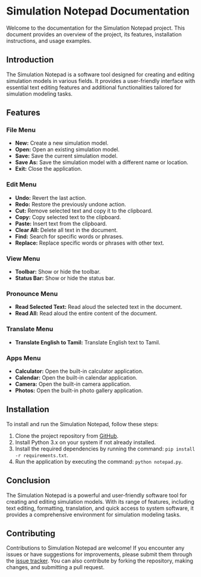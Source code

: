 # Simulation Notepad Documentation

Welcome to the documentation for the Simulation Notepad project. This document provides an overview of the project, its features, installation instructions, and usage examples.

## Introduction

The Simulation Notepad is a software tool designed for creating and editing simulation models in various fields. It provides a user-friendly interface with essential text editing features and additional functionalities tailored for simulation modeling tasks.

## Features

### File Menu

- **New:** Create a new simulation model.
- **Open:** Open an existing simulation model.
- **Save:** Save the current simulation model.
- **Save As:** Save the simulation model with a different name or location.
- **Exit:** Close the application.

### Edit Menu

- **Undo:** Revert the last action.
- **Redo:** Restore the previously undone action.
- **Cut:** Remove selected text and copy it to the clipboard.
- **Copy:** Copy selected text to the clipboard.
- **Paste:** Insert text from the clipboard.
- **Clear All:** Delete all text in the document.
- **Find:** Search for specific words or phrases.
- **Replace:** Replace specific words or phrases with other text.

### View Menu

- **Toolbar:** Show or hide the toolbar.
- **Status Bar:** Show or hide the status bar.

### Pronounce Menu

- **Read Selected Text:** Read aloud the selected text in the document.
- **Read All:** Read aloud the entire content of the document.

### Translate Menu

- **Translate English to Tamil:** Translate English text to Tamil.

### Apps Menu

- **Calculator:** Open the built-in calculator application.
- **Calendar:** Open the built-in calendar application.
- **Camera:** Open the built-in camera application.
- **Photos:** Open the built-in photo gallery application.

## Installation

To install and run the Simulation Notepad, follow these steps:

1. Clone the project repository from [GitHub](https://github.com/Vikramji283/PM).
2. Install Python 3.x on your system if not already installed.
3. Install the required dependencies by running the command: `pip install -r requirements.txt`.
4. Run the application by executing the command: `python notepad.py`.

## Conclusion

The Simulation Notepad is a powerful and user-friendly software tool for creating and editing simulation models. With its range of features, including text editing, formatting, translation, and quick access to system software, it provides a comprehensive environment for simulation modeling tasks.

## Contributing

Contributions to Simulation Notepad are welcome! If you encounter any issues or have suggestions for improvements, please submit them through the [issue tracker](https://github.com/Vikramji283/PM/issues). You can also contribute by forking the repository, making changes, and submitting a pull request.
